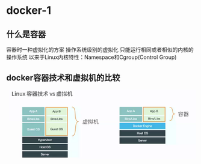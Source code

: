 # docker-1

## 什么是容器
 容器时一种虚拟化的方案
 操作系统级别的虚拟化
 只能运行相同或者相似的内核的操作系统
 以来于Linux内核特性：Namespace和Cgroup(Control Group)


## docker容器技术和虚拟机的比较

![docker容器技术和虚拟机的比较](images/docker-1.PNG)



